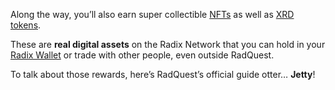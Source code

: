 Along the way, you’ll also earn super collectible [NFTs](?glossaryAnchor=nfts) as well as [XRD tokens](?glossaryAnchor=xrd).

These are **real digital assets** on the Radix Network that you can hold in your [Radix Wallet](?glossaryAnchor=radixwallet) or trade with other people, even outside RadQuest.

To talk about those rewards, here’s RadQuest’s official guide otter… **Jetty**!
